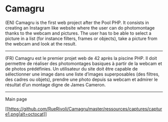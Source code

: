 # Camagru

(EN)
Camagru is the first web project after the Pool PHP. It consists in creating an Instagram like website where the user 
can do photomontage thanks to the webcam and pictures.
The user has to be able to select a picture in a list (for instance filters, frames or objects), take a picture from the webcam 
and look at the result.

------------------------

(FR)
Camagru est le premier projet web de 42 après la piscine PHP. Il doit permettre de réaliser des photomontages basiques 
à partir de la webcam et de photos prédéfinies.
Un utilisateur du site doit être capable de sélectionner une image dans
une liste d’images superposables (des filtres, des cadres ou objets), prendre une photo depuis sa webcam 
et admirer le résultat d’un montage digne de James Cameron.

-------------------------------------------------------------------------------------------------------------------------

Main page

[[https://github.com/RueRivoli/Camagru/master/ressources/captures/capture1.png|alt=octocat]]
